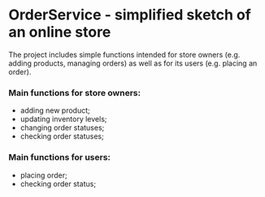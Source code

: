 # OrderService - simplified sketch of an online store

The project includes simple functions intended for store owners (e.g. adding products, managing orders) as well as for its users (e.g. placing an order).

### Main functions for store owners:
- adding new product;
- updating inventory levels;
- changing order statuses;
- checking order statuses;

### Main functions for users:
- placing order;
- checking order status;
